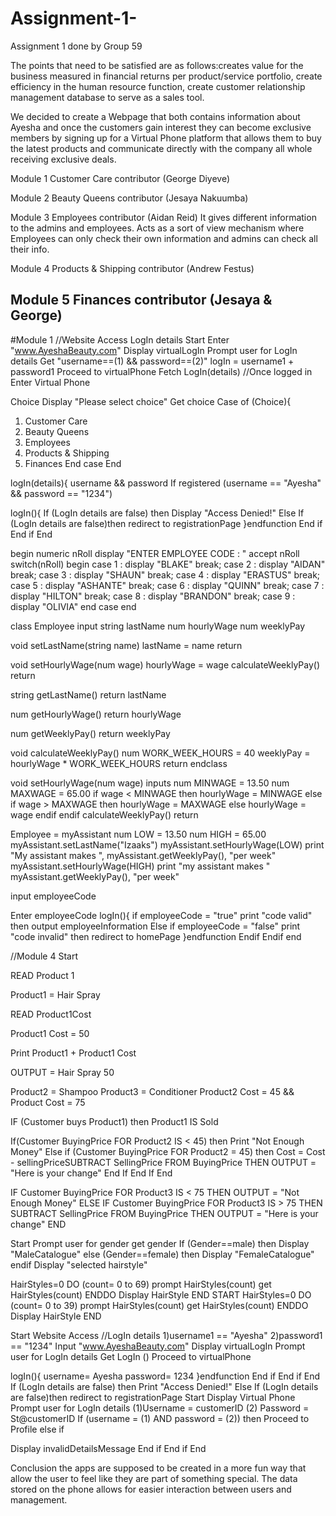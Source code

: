 # Assignment-1-
Assignment 1 done by Group 59

The points that need to be satisfied are as follows:creates value for the business measured in financial returns per product/service portfolio, 
create efficiency in the human resource function, create customer relationship management database to serve as a sales tool.

We decided to create a Webpage that both contains information about Ayesha and once the customers gain interest they can become exclusive members by signing up for a
Virtual Phone platform that allows them to buy the latest products and communicate directly with the company all whole receiving exclusive deals.

Module 1
Customer Care 
contributor (George Diyeve)

Module 2 
Beauty Queens 
contributor (Jesaya Nakuumba)

Module 3 
Employees
contributor (Aidan Reid)
It gives different information to the admins and employees. Acts as a sort of view mechanism where 
Employees can only check their own information and admins can check all their info.

Module 4 
Products  & Shipping
contributor (Andrew Festus)

Module 5 
Finances
contributor (Jesaya & George)
--------------------------------------------------------------------------------------------------------------------------------------------------------------


#Module 1
//Website Access LogIn details
Start 
Enter "www.AyeshaBeauty.com"
Display virtualLogIn
Prompt user for LogIn details
Get "username==(1) && password==(2)"
logIn = username1 + password1
Proceed to virtualPhone 
Fetch LogIn(details)
//Once logged in 
Enter Virtual Phone

Choice
Display "Please select choice"
Get choice
Case of (Choice){
1) Customer Care
2) Beauty Queens
3) Employees
4) Products & Shipping
5) Finances
End case
End

logIn(details){
username && password
If registered (username == "Ayesha" && password == "1234")


logIn(){
If (LogIn details are false) then 
Display "Access Denied!"
Else 
If (LogIn details are false)then
redirect to registrationPage
}endfunction
  End if 
 End if
End

begin
    numeric nRoll
    display "ENTER EMPLOYEE CODE : "
    accept nRoll
    switch(nRoll)
    begin
        case 1 : display "BLAKE"
            break;
        case 2 : display "AIDAN"
            break;
        case 3 : display "SHAUN"
            break;
        case 4 : display "ERASTUS"
            break;
        case 5 : display "ASHANTE"
            break;
        case 6 : display "QUINN"
            break;
        case 7 : display "HILTON"
            break;
        case 8 : display "BRANDON"
            break;
        case 9 : display "OLIVIA"
    end case
end

class Employee
  input string lastName
      num hourlyWage
      num weeklyPay

  void setLastName(string name)
     lastName = name
    return

  void setHourlyWage(num wage)
     hourlyWage = wage
     calculateWeeklyPay()
    return

  string getLastName()
  return lastName

  num getHourlyWage()
  return hourlyWage

  num getWeeklyPay()
  return weeklyPay

  void calculateWeeklyPay()
       num WORK_WEEK_HOURS = 40
      weeklyPay = hourlyWage * WORK_WEEK_HOURS
     return
endclass


void setHourlyWage(num wage)
   inputs
        num MINWAGE = 13.50
        num MAXWAGE = 65.00
   if wage < MINWAGE then
      hourlyWage = MINWAGE
   else
      if wage > MAXWAGE then
         hourlyWage = MAXWAGE
      else
         hourlyWage = wage
      endif
    endif
    calculateWeeklyPay()
return



  Employee = myAssistant
  num LOW = 13.50
  num HIGH = 65.00
       myAssistant.setLastName("Izaaks")
       myAssistant.setHourlyWage(LOW)
    print "My assistant makes ",
      myAssistant.getWeeklyPay(), "per week"
 myAssistant.setHourlyWage(HIGH)
    print "my assistant makes "
      myAssistant.getWeeklyPay(), "per week"
      
      
input employeeCode

Enter employeeCode
logIn(){   if employeeCode = "true"
      print "code valid" then
      output employeeInformation
   Else
      if employeeCode = "false"
         print "code invalid" then
         redirect to homePage
}endfunction
      Endif
   Endif
end  

//Module 4
Start

READ Product 1

Product1 = Hair Spray

READ Product1Cost

Product1 Cost = 50

Print Product1 + Product1 Cost

OUTPUT = Hair Spray 50


Product2 = Shampoo
Product3 = Conditioner
Product2 Cost = 45 && Product Cost = 75

IF (Customer buys Product1) then
Product1 IS Sold

If(Customer BuyingPrice FOR Product2 IS < 45) then
Print "Not Enough Money"
Else if
(Customer BuyingPrice FOR Product2 = 45) then
Cost = Cost - sellingPriceSUBTRACT SellingPrice FROM BuyingPrice THEN
OUTPUT = "Here is your change"
  End If
 End If
End

IF Customer BuyingPrice FOR Product3 IS < 75 THEN
OUTPUT = "Not Enough Money"
ELSE IF Customer BuyingPrice FOR Product3 IS > 75 THEN
SUBTRACT SellingPrice FROM BuyingPrice THEN
OUTPUT = "Here is your change"
END


Start
Prompt user for gender
get gender
   If (Gender==male) then
     Display "MaleCatalogue"
   else
     (Gender==female) then
     Display "FemaleCatalogue"
   endif
Display "selected hairstyle"

HairStyles=0
DO (count= 0 to 69)
prompt HairStyles(count)
get HairStyles(count)
ENDDO
Display HairStyle
END
START
HairStyles=0
 DO (count= 0 to 39)
   prompt HairStyles(count)
   get HairStyles(count)
 ENDDO
Display HairStyle
END

Start
Website Access
//LogIn details
1)username1 == "Ayesha"
2)password1 == "1234"
Input "www.AyeshaBeauty.com"
Display virtualLogIn
Prompt user for LogIn details
Get LogIn ()
Proceed to virtualPhone

logIn(){
username= Ayesha
password= 1234
}endfunction
  End if 
 End if
End
If (LogIn details are false) then 
Print "Access Denied!"
Else 
If (LogIn details are false)then
redirect to registrationPage
Start 
Display Virtual Phone
Prompt user for LogIn details 
(1)Username = customerID
(2) Password = St@customerID
If (username = (1) AND password = (2)) then
Proceed to Profile 
else if 

Display invalidDetailsMessage
 End if
End if
End

Conclusion the apps are supposed to be created in a more fun way that allow the user to feel like 
they are part of something special. The data stored on the phone allows for easier interaction between users and management.


